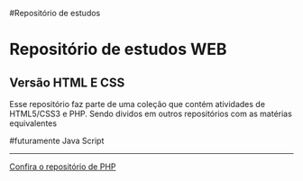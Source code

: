 #Repositório de estudos
<h1>Repositório de estudos WEB</h1>
<h2> Versão HTML E CSS</h2>
<p>Esse repositório faz parte de uma coleção que contém atividades de HTML5/CSS3 e PHP. Sendo dividos em outros repositórios com as matérias equivalentes</p>
#futuramente Java Script
<hr>
<a href="https://github.com/abigailtechnology/Estudo-PHP"> Confira o repositório de PHP </a>


